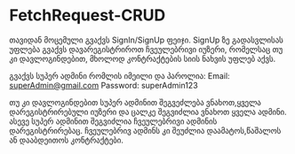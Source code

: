 # FetchRequest-CRUD
 
თავიდან მოცემული გვაქვს SignIn/SignUp ფეიჯი.
SignUp ზე გადასვლისას უფლება გვაქვს დავარეგისტრიროთ ჩვეულებრივი იუზერი,
რომელსაც თუ კი დავლოგინდებით, მხოლოდ კონტრაქტების სიის ნახვის უფლებ აქვს.
 
გვაქვს სუპერ ადმინი  რომლის იმეილი და პაროლია:
Email: superAdmin@gmail.com
Password: superAdmin123

თუ კი დავლოგინდებით სუპერ ადმინით შეგვეძლება ვნახოთ,ყველა დარეგისტრირებული
იუზერი და ცალკე შეგვიძლია ვნახოთ ყველა ადმინი. 
ასევე სუპერ ადმინით შეგვიძლია ჩვეულებრივი ადმინის დარეგისტრირებაც.
ჩვეულებრივ ადმინს კი შეუძლია დაამატოს,წაშალოს ან დააბდეითოს კონტრაქტები.
 
